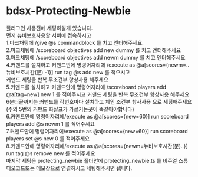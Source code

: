 # bdsx-Protecting-Newbie

플러그인 사용전에 세팅하실게 있습니다.                                                                                 
먼저 뉴비보호사용할 서버에 접속하시고                               
1.마크채팅에 /give @s commandblock 를 치고 엔터해주세요.                                                 
2.마크채팅에 /scoreboard objectives add new dummy 를 치고 엔터해주세요                              
3.마크채팅에 /scoreboard objectives add newm dummy 를 치고 엔터해주세요                                                                                                    
4.커맨드를 설치하고 커맨드안에 명령어자리에 /execute as @a[scores={newm=..뉴비보호시간(분) -1}] run tag @s add new 를 적으시고  
커맨드 세팅을 반복 무조건부 항상사용 해주세요   
5.커맨드를 설치하고 커맨드안에 명령어자리에 /scoreboard players add @a[tag=new] new 1 를 적어주시고 커맨드 세팅을 반복 무조건부 항상사용 해주세요  
6분터끝까지는 커맨드를 각번호마다 설치하고 체인 조건부 항사사용 으로 세팅해주세요 (주의 5번의 커맨드 화살표가 가르키는곳이 똑같아야합니다)  
6.커맨드안에 명령어자리에/execute as @a[scores={new=60}] run scoreboard players add @s newm 1 를 적어주세요  
7.커맨드안에 명령어자리에/execute as @a[scores={new=60}] run scoreboard players set @s new 0 를 적어주세요  
8.커맨드안에 명령어자리에/execute as @a[scores={newm=뉴비보호시간(분)..}] run tag @s remove new 를 적어주세요  
마지막 세팅은 protecting_newbie 폴더안에 protecting_newbie.ts 를 비주얼 스튜디오코드또는 메모장으로 연결하시고 세팅해주시면 됍니다.   
